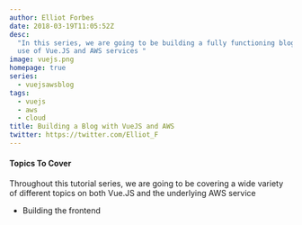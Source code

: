 ```yaml
---
author: Elliot Forbes
date: 2018-03-19T11:05:52Z
desc:
  "In this series, we are going to be building a fully functioning blog with the
  use of Vue.JS and AWS services "
image: vuejs.png
homepage: true
series:
  - vuejsawsblog
tags:
  - vuejs
  - aws
  - cloud
title: Building a Blog with VueJS and AWS
twitter: https://twitter.com/Elliot_F
---
```


#### Topics To Cover

Throughout this tutorial series, we are going to be covering a wide variety of
different topics on both Vue.JS and the underlying AWS service

- Building the frontend
